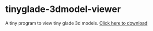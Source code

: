 # tinyglade-3dmodel-viewer
A tiny program to view tiny glade 3d models.
[Click here to download]([docs/CONTRIBUTING.md](https://github.com/FlazeIGuess/tinyglade-3dmodel-viewer/tree/master))
